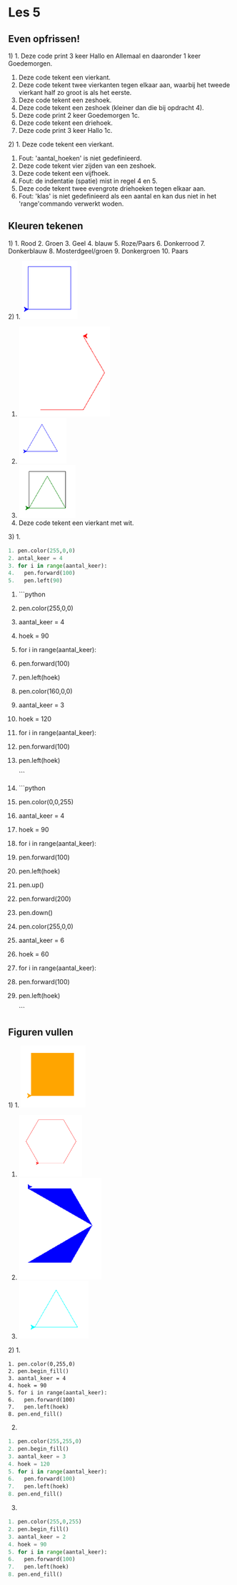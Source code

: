 # Les 5

## Even opfrissen!

1\) 1. Deze code print 3 keer Hallo en Allemaal en daaronder 1 keer Goedemorgen.

1. Deze code tekent een vierkant.
2. Deze code tekent twee vierkanten tegen elkaar aan, waarbij het tweede vierkant half zo groot is als het eerste.
3. Deze code tekent een zeshoek.
4. Deze code tekent een zeshoek \(kleiner dan die bij opdracht 4\).
5. Deze code print 2 keer Goedemorgen 1c.
6. Deze code tekent een driehoek.
7. Deze code print 3 keer Hallo 1c.

2\) 1. Deze code tekent een vierkant.

1. Fout: 'aantal\_hoeken' is niet gedefinieerd.
2. Deze code tekent vier zijden van een zeshoek.
3. Deze code tekent een vijfhoek.
4. Fout: de indentatie \(spatie\) mist in regel 4 en 5.
5. Deze code tekent twee evengrote driehoeken tegen elkaar aan.
6. Fout: 'klas' is niet gedefinieerd als een aantal en kan dus niet in het 'range'commando verwerkt woden.

## Kleuren tekenen

1\) 1. Rood 2. Groen 3. Geel 4. blauw 5. Roze/Paars 6. Donkerrood 7. Donkerblauw 8. Mosterdgeel/groen 9. Donkergroen 10. Paars

2\) 1. ![](../../.gitbook/assets/vierkant%20blauw%20lijn.PNG)

1. ![](../../.gitbook/assets/halve%20zeshoek%20rood%20lijn.PNG)
2. ![](../../.gitbook/assets/driehoek%20blauw%20lijn.PNG)
3. ![](../../.gitbook/assets/vierkant%20zwart%20driehoek%20groen%20lijn.PNG)
4. Deze code tekent een vierkant met wit.

3\) 1.

```python
1. pen.color(255,0,0)
2. antal_keer = 4
3. for i in range(aantal_keer):
4.   pen.forward(100)
5.   pen.left(90)
```

1. \`\`\`python
2. pen.color\(255,0,0\)
3. aantal\_keer = 4
4. hoek = 90
5. for i in range\(aantal\_keer\):
6. pen.forward\(100\)
7. pen.left\(hoek\)
8. pen.color\(160,0,0\)
9. aantal\_keer = 3
10. hoek = 120
11. for i in range\(aantal\_keer\):
12. pen.forward\(100\)
13. pen.left\(hoek\)

    \`\`\`

14. \`\`\`python
15. pen.color\(0,0,255\)
16. aantal\_keer = 4
17. hoek = 90
18. for i in range\(aantal\_keer\):
19. pen.forward\(100\)
20. pen.left\(hoek\)
21. pen.up\(\)
22. pen.forward\(200\)
23. pen.down\(\)
24. pen.color\(255,0,0\)
25. aantal\_keer = 6
26. hoek = 60
27. for i in range\(aantal\_keer\):
28. pen.forward\(100\)
29. pen.left\(hoek\)

    \`\`\`

## Figuren vullen

1\) 1. ![](../../.gitbook/assets/oranje%20vierkant%20gevuld.PNG)

1. ![](../../.gitbook/assets/zeshoek%20rood%20lijn.PNG)
2. ![](../../.gitbook/assets/halve%20zeshoek%20blauw%20gevuld.PNG)
3. ![](../../.gitbook/assets/driehoek%20turqoise%20lijn.PNG)

2\) 1.

```text
1. pen.color(0,255,0)
2. pen.begin_fill()
3. aantal_keer = 4
4. hoek = 90
5. for i in range(aantal_keer):
6.   pen.forward(100)
7.   pen.left(hoek) 
8. pen.end_fill()
```

2.

```python
1. pen.color(255,255,0)
2. pen.begin_fill()
3. aantal_keer = 3
4. hoek = 120
5. for i in range(aantal_keer):
6.   pen.forward(100)
7.   pen.left(hoek) 
8. pen.end_fill()
```

3.

```python
1. pen.color(255,0,255)
2. pen.begin_fill()
3. aantal_keer = 2
4. hoek = 90
5. for i in range(aantal_keer):
6.   pen.forward(100)
7.   pen.left(hoek) 
8. pen.end_fill()
```


